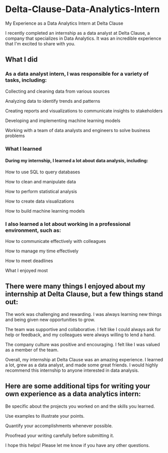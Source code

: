 # Delta-Clause-Data-Analytics-Intern

My Experience as a Data Analytics Intern at Delta Clause

I recently completed an internship as a data analyst at Delta Clause, a company that specializes in Data Analytics. It was an incredible experience that I'm excited to share with you.

## What I did

### As a data analyst intern, I was responsible for a variety of tasks, including:

Collecting and cleaning data from various sources

Analyzing data to identify trends and patterns

Creating reports and visualizations to communicate insights to stakeholders

Developing and implementing machine learning models

Working with a team of data analysts and engineers to solve business problems

### What I learned

#### During my internship, I learned a lot about data analysis, including:

How to use SQL to query databases

How to clean and manipulate data

How to perform statistical analysis

How to create data visualizations

How to build machine learning models


### I also learned a lot about working in a professional environment, such as:

How to communicate effectively with colleagues

How to manage my time effectively

How to meet deadlines

What I enjoyed most


## There were many things I enjoyed about my internship at Delta Clause, but a few things stand out:

The work was challenging and rewarding. I was always learning new things and being given new opportunities to grow.

The team was supportive and collaborative. I felt like I could always ask for help or feedback, and my colleagues were always willing to lend a hand.

The company culture was positive and encouraging. I felt like I was valued as a member of the team.

Overall, my internship at Delta Clause was an amazing experience. I learned a lot, grew as a data analyst, and made some great friends. I would highly recommend this internship to anyone interested in data analysis.


## Here are some additional tips for writing your own experience as a data analytics intern:

Be specific about the projects you worked on and the skills you learned.

Use examples to illustrate your points.

Quantify your accomplishments whenever possible.

Proofread your writing carefully before submitting it.

I hope this helps! Please let me know if you have any other questions.

